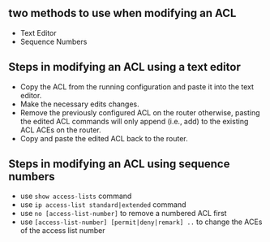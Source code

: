 <!-- Module 5: ACLs for IPv4 Configuration -->

<!--  5.2: Modify IPv4 ACLs -->

## two methods to use when modifying an ACL

- Text Editor
- Sequence Numbers

## Steps in modifying an ACL using a text editor

- Copy the ACL from the running configuration and paste it into the text editor.
- Make the necessary edits changes.
- Remove the previously configured ACL on the router otherwise, pasting the edited ACL commands will only append (i.e., add) to the existing ACL ACEs on the router.
- Copy and paste the edited ACL back to the router.


## Steps in modifying an ACL using sequence numbers

- use `show access-lists` command
- use `ip access-list standard|extended` command
- use `no [access-list-number]` to remove a numbered ACL first
- use `[access-list-number] [permit|deny|remark] ..` to change the ACEs of the access list number